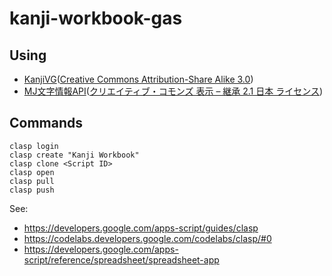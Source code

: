 # kanji-workbook-gas

## Using

- [KanjiVG](https://kanjivg.tagaini.net/)([Creative Commons Attribution-Share Alike 3.0](https://creativecommons.org/licenses/by-sa/3.0/))
- [MJ文字情報API](http://mojikiban.ipa.go.jp/mji/)([クリエイティブ・コモンズ 表示 – 継承 2.1 日本 ライセンス](https://creativecommons.org/licenses/by-sa/2.1/))

## Commands

```
clasp login
clasp create "Kanji Workbook"
clasp clone <Script ID>
clasp open
clasp pull
clasp push
```

See:

- https://developers.google.com/apps-script/guides/clasp
- https://codelabs.developers.google.com/codelabs/clasp/#0
- https://developers.google.com/apps-script/reference/spreadsheet/spreadsheet-app